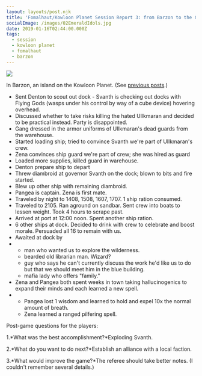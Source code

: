 ```yaml
---
layout: layouts/post.njk
title: 'Fomalhaut/Kowloon Planet Session Report 3: from Barzon to the Capital Ruins. '
socialImage: /images/02EmeraldIdols.jpg
date: 2019-01-16T02:44:00.000Z
tags:
  - session
  - kowloon planet
  - fomalhaut
  - barzon
---
```

![](/images/02EmeraldIdols.jpg)

In Barzon, an island on the Kowloon Planet. (See [previous posts](https://buildingsarepeople.blogspot.com/search/label/Kowloon%20Planet).)

* Sent Denton to scout out dock - Svanth is checking out docks with Flying Gods (wasps under his control by way of a cube device) hovering overhead.
* Discussed whether to take risks killing the hated Ullkmaran and decided to be practical instead. Party is disappointed.
* Gang dressed in the armor uniforms of Ullkmaran's dead guards from the warehouse.
* Started loading ship; tried to convince Svanth we're part of Ullkmaran's crew.
* Zena convinces ship guard we're part of crew; she was hired as guard
* Loaded more supplies, killed guard in warehouse.
* Denton prepare ship to depart
* Threw diambroid at governor Svanth on the dock; blown to bits and fire started.
* Blew up other ship with remaining diambroid.
* Pangea is captain. Zena is first mate.
* Traveled by night to 1408, 1508, 1607, 1707. 1 ship ration consumed.
* Traveled to 2105. Ran aground on sandbar. Sent crew into boats to lessen weight. Took 4 hours to scrape past.
* Arrived at port at 12:00 noon. Spent another ship ration.
* 6 other ships at dock. Decided to drink with crew to celebrate and boost morale. Persuaded all 16 to remain with us.
* Awaited at dock by
* * man who wanted us to explore the wilderness.
  * bearded old librarian man. Wizard?
  * guy who says he can't currently discuss the work he'd like us to do but that we should meet him in the blue building.
  * mafia lady who offers "family."
* Zena and Pangea both spent weeks in town taking hallucinogenics to expand their minds and each learned a new spell.
* * Pangea lost 1 wisdom and learned to hold and expel 10x the normal amount of breath.
  * Zena learned a ranged pilfering spell.

Post-game questions for the players:

1.*What was the best accomplishment?*Exploding Svanth.

2.*What do you want to do next?*Establish an alliance with a local faction.

3.*What would improve the game?*The referee should take better notes. (I couldn't remember several details.)
